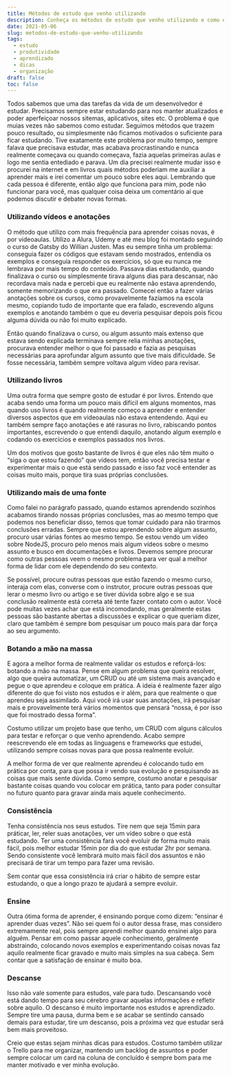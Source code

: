 ```yaml
---
title: Métodos de estudo que venho utilizando
description: Conheça os métodos de estudo que venho utilizando e como eles podem te ajudar a aprender de forma mais eficiente.
date: 2021-05-06
slug: metodos-de-estudo-que-venho-utilizando
tags:
  - estudo
  - produtividade
  - aprendizado
  - dicas
  - organização
draft: false
toc: false
---
```


Todos sabemos que uma das tarefas da vida de um desenvolvedor é estudar. Precisamos sempre estar estudando para nos manter atualizados e poder aperfeiçoar nossos sitemas, aplicativos, sites etc. O problema é que muias vezes não sabemos como estudar. Seguimos métodos que trazem pouco resultado, ou simplesmente não ficamos motivados o suficiente para ficar estudando. Tive exatamente este problema por muito tempo, sempre falava que precisava estudar, mas acabava procrastinando e nunca realmente começava ou quando começava, fazia aquelas primeiras aulas e logo me sentia entediado e parava. Um dia precisei realmente mudar isso e procurei na internet e em livros quais métodos poderiam me auxiliar a aprender mais e irei comentar um pouco sobre eles aqui. Lembrando que cada pessoa é diferente, então algo que funciona para mim, pode não funcionar para você, mas qualquer coisa deixa um comentário aí que podemos discutir e debater novas formas.

### Utilizando vídeos e anotações
O método que utilizo com mais frequência para aprender coisas novas, é por videoaulas. Utilizo a Alura, Udemy e até meu blog foi montado seguindo o curso de Gatsby do Willian Justen. Mas eu sempre tinha um problema: conseguia fazer os códigos que estavam sendo mostrados, entendia os exemplos e conseguia responder os exercícios, só que eu nunca me lembrava por mais tempo do conteúdo. Passava dias estudando, quando finalizava o curso ou simplesmente tirava alguns dias para descansar, não recordava mais nada e percebi que eu realmente não estava aprendendo, somente memorizando o que era passado. Comecei então a fazer várias anotações sobre os cursos, como provavelmente fazíamos na escola mesmo, copiando tudo de importante que era falado, escrevendo alguns exemplos e anotando também o que eu deveria pesquisar depois pois ficou alguma dúvida ou não foi muito explicado.

Então quando finalizava o curso, ou algum assunto mais extenso que estava sendo explicada terminava sempre relia minhas anotações, procurava entender melhor o que foi passado e fazia as pesquisas necessárias para aprofundar algum assunto que tive mais dificuldade. Se fosse necessária, também sempre voltava algum vídeo para revisar.

### Utilizando livros
Uma outra forma que sempre gosto de estudar é por livros. Entendo que acaba sendo uma forma um pouco mais difícil em alguns momentos, mas quando uso livros é quando realmente começo a aprender e entender diversos aspectos que em videoaulas não estava entendendo. Aqui eu também sempre faço anotações e até rasuras no livro, rabiscando pontos importantes, escrevendo o que entendi daquilo, anotando algum exemplo e codando os exercícios e exemplos passados nos livros.

Um dos motivos que gosto bastante de livros é que eles não têm muito o “siga o que estou fazendo” que vídeos tem, então você precisa testar e experimentar mais o que está sendo passado e isso faz você entender as coisas muito mais, porque tira suas próprias conclusões.

### Utilizando mais de uma fonte
Como falei no parágrafo passado, quando estamos aprendendo sozinhos acabamos tirando nossas próprias conclusões, mas ao mesmo tempo que podemos nos beneficiar disso, temos que tomar cuidado para não tirarmos conclusões erradas. Sempre que estou aprendendo sobre algum assunto, procuro usar várias fontes ao mesmo tempo. Se estou vendo um vídeo sobre NodeJS, procuro pelo menos mais algum vídeos sobre o mesmo assunto e busco em documentações e livros. Devemos sempre procurar como outras pessoas veem o mesmo problema para ver qual a melhor forma de lidar com ele dependendo do seu contexto.

Se possível, procure outras pessoas que estão fazendo o mesmo curso, interaja com elas, converse com o instrutor, procure outras pessoas que lerar o mesmo livro ou artigo e se tiver dúvida sobre algo e se sua conclusão realmente está correta até tente fazer contato com o autor. Você pode muitas vezes achar que está incomodando, mas geralmente estas pessoas são bastante abertas a discussões e explicar o que queriam dizer, claro que também é sempre bom pesquisar um pouco mais para dar força ao seu argumento.

### Botando a mão na massa
E agora a melhor forma de realmente validar os estudos e reforçá-los: botando a mão na massa. Pense em algum problema que queira resolver, algo que queira automatizar, um CRUD ou até um sistema mais avançado e pegue o que aprendeu e coloque em prática. A ideia é realmente fazer algo diferente do que foi visto nos estudos e ir além, para que realmente o que aprendeu seja assimilado. Aqui você irá usar suas anotações, irá pesquisar mais e provavelmente terá vários momentos que pensará “nossa, é por isso que foi mostrado dessa forma”.

Costumo utilizar um projeto base que tenho, um CRUD com alguns cálculos para testar e reforçar o que venho aprendendo. Acabo sempre reescrevendo ele em todas as linguagens e frameworks que estudei, utilizando sempre coisas novas para que possa realmente evoluir.

A melhor forma de ver que realmente aprendeu é colocando tudo em prática por conta, para que possa ir vendo sua evolução e pesquisando as coisas que mais sente dúvida. Como sempre, costumo anotar e pesquisar bastante coisas quando vou colocar em prática, tanto para poder consultar no futuro quanto para gravar ainda mais aquele conhecimento.

### Consistência
Tenha consistência nos seus estudos. Tire nem que seja 15min para práticar, ler, reler suas anotações, ver um vídeo sobre o que está estudando. Ter uma consistência fará você evoluir de forma muito mais fácil, pois melhor estudar 15min por dia do que estudar 2hr por semana. Sendo consistente você lembrará muito mais fácil dos assuntos e não precisará de tirar um tempo para fazer uma revisão.

Sem contar que essa consistência irá criar o hábito de sempre estar estudando, o que a longo prazo te ajudará a sempre evoluir.

### Ensine
Outra ótima forma de aprender, é ensinando porque como dizem: “ensinar é aprender duas vezes”. Não sei quem foi o autor dessa frase, mas considero extremamente real, pois sempre aprendi melhor quando ensinei algo para alguém. Pensar em como passar aquele conhecimento, geralmente abstraindo, colocando novos exemplos e experimentando coisas novas faz aquilo realmente ficar gravado e muito mais simples na sua cabeça. Sem contar que a satisfação de ensinar é muito boa.

### Descanse
Isso não vale somente para estudos, vale para tudo. Descansando você está dando tempo para seu cérebro gravar aquelas informações e refletir sobre aquilo. O descanso é muito importante nos estudos e aprendizado. Sempre tire uma pausa, durma bem e se acabar se sentindo cansado demais para estudar, tire um descanso, pois a próxima vez que estudar será bem mais proveitoso.

Creio que estas sejam minhas dicas para estudos. Costumo também utilizar o Trello para me organizar, mantendo um backlog de assuntos e poder sempre colocar um card na coluna de concluído é sempre bom para me manter motivado e ver minha evolução.